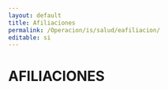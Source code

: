```yaml
---
layout: default
title: Afiliaciones
permalink: /Operacion/is/salud/eafiliacion/
editable: si
---
```


# AFILIACIONES

